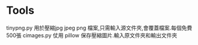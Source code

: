# Tools
tinypng.py 用於壓縮jpg jpeg png 檔案,只需輸入源文件夾,會覆蓋檔案.每個免費500張
cimages.py 仗用 pillow 保存壓縮圖片.輸入原文件夾和輸出文件夾